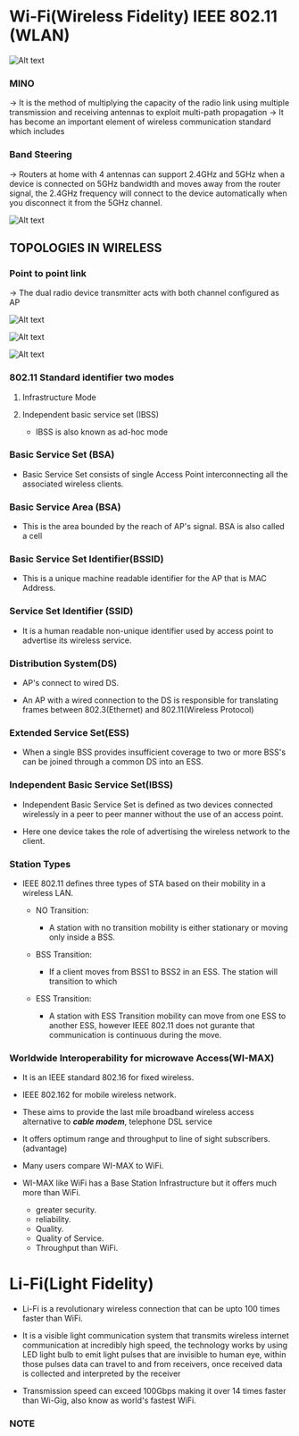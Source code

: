 # Wi-Fi(Wireless Fidelity) IEEE 802.11 (WLAN)

![Alt text](Wi-Fi.png)


### MINO
-> It is the method of multiplying the capacity of the radio link using multiple transmission and receiving antennas to exploit multi-path propagation 
-> It has become an important element of wireless communication standard which includes 


### Band Steering 
-> Routers at home with 4 antennas can support 2.4GHz and 5GHz when a device is connected on 5GHz bandwidth and moves away from the router signal, the 2.4GHz frequency will connect to the device automatically when you disconnect it from the 5GHz channel.


![Alt text](Wi-Fi.png)


## TOPOLOGIES IN WIRELESS 
   ### Point to point link 
   -> The dual radio device transmitter acts with both channel configured as AP 

![Alt text](<Wi-Fi 3.png>)


![Alt text](<Wi-Fi 4.png>)







![Alt text](<Wi-Fi 5.png>)



### 802.11 Standard identifier two modes
 
1. Infrastructure Mode

2. Independent basic service set (IBSS) 

   * IBSS is also known as ad-hoc mode 


### Basic Service Set (BSA)
  
* Basic Service Set consists of single Access Point interconnecting all the associated wireless clients.

### Basic Service Area (BSA)

* This is the area bounded by the reach of AP's signal. BSA is also called a cell

### Basic Service Set Identifier(BSSID) 

* This is a unique machine readable identifier for the AP that is MAC Address.

### Service Set Identifier (SSID)

* It is a human readable non-unique identifier used by access point to advertise its wireless service.

### Distribution System(DS)

* AP's connect to wired DS.

* An AP with a wired connection to the DS is responsible for translating frames between 802.3(Ethernet) and 802.11(Wireless Protocol)

### Extended Service Set(ESS)

* When a single BSS provides insufficient coverage to two or more BSS's can be joined through a common DS into an ESS. 

### Independent Basic Service Set(IBSS)

* Independent Basic Service Set is defined as two devices connected wirelessly in a peer to peer manner without the use of an access point.

* Here one device takes the role of advertising the wireless network to the client.

### Station Types

 * IEEE 802.11 defines three types of STA based on their mobility in a wireless LAN. 
    
    * NO Transition:
        * A station with no transition mobility is either stationary or moving only inside a BSS.
    
    * BSS Transition: 

        * If a client moves from BSS1 to BSS2 in an ESS. The station will transition to which 

    * ESS Transition:

        * A station with ESS Transition mobility can move from one ESS to another ESS, however IEEE 802.11 does not gurante that communication is continuous during the move. 


### Worldwide Interoperability for microwave Access(WI-MAX) 

 * It is an IEEE standard 802.16 for fixed wireless. 

 * IEEE 802.162 for mobile wireless network.

 * These aims to provide the last mile broadband wireless access alternative to **_cable modem_**, telephone DSL service 

 * It offers optimum range and throughput to line of sight subscribers.(advantage) 

 * Many users compare WI-MAX to WiFi.

 * WI-MAX like WiFi has a Base Station Infrastructure but it offers much more than WiFi.
   * greater security.
   * reliability.
   * Quality.
   * Quality of Service.
   * Throughput than WiFi.

 
# Li-Fi(Light Fidelity)

 * Li-Fi is a revolutionary wireless connection that can be upto 100 times faster than WiFi. 

 * It is a visible light communication system that transmits wireless internet communication at incredibly high speed, the technology works by using LED light bulb to emit light pulses that are invisible to human eye, within those pulses data can travel to and from receivers, once received data is collected and interpreted by the receiver

 * Transmission speed can exceed 100Gbps making it over 14 times faster than Wi-Gig, also know as world's fastest WiFi.

### NOTE
    
